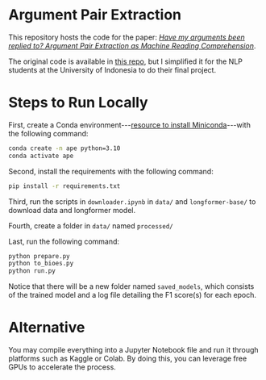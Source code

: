 # Argument Pair Extraction
This repository hosts the code for the paper: [*Have my arguments been replied to? Argument Pair Extraction as Machine Reading Comprehension*](https://aclanthology.org/2022.acl-short.4/). 

The original code is available in [this repo](https://github.com/hlt-hitsz/mrc_ape), but I simplified it for the NLP students at the University of Indonesia to do their final project.

# Steps to Run Locally

First, create a Conda environment---[resource to install Miniconda](https://docs.anaconda.com/miniconda/miniconda-install/)---with the following command:
```bash
conda create -n ape python=3.10
conda activate ape
```

Second, install the requirements with the following command:
```bash
pip install -r requirements.txt
```

Third, run the scripts in `downloader.ipynb` in `data/` and `longformer-base/`
to download data and longformer model.

Fourth, create a folder in `data/` named `processed/`

Last, run the following command:
```bash
python prepare.py  
python to_bioes.py  
python run.py
```

Notice that there will be a new folder named `saved_models`, which consists of the trained model and a log file detailing the F1 score(s) for each epoch.

# Alternative

You may compile everything into a Jupyter Notebook file and run it through platforms such as Kaggle or Colab. By doing this, you can leverage free GPUs to accelerate the process.
